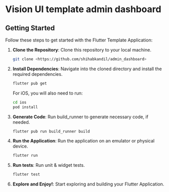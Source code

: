 # Vision UI template admin dashboard

## Getting Started

Follow these steps to get started with the Flutter Template Application:

1. **Clone the Repository**: Clone this repository to your local machine.

    ```bash
    git clone <https://github.com/shihabkandil/admin_dashboard>
    ```

2. **Install Dependencies**: Navigate into the cloned directory and install the required dependencies.

    ```bash
    flutter pub get
    ```
   For iOS, you will also need to run:
    ```bash
    cd ios
    pod install
    ```

3. **Generate Code**: Run build_runner to generate necessary code, if needed.

    ```bash
    flutter pub run build_runner build
    ```

4. **Run the Application**: Run the application on an emulator or physical device.

    ```bash
    flutter run
    ```

5. **Run tests**: Run unit & widget tests.

    ```bash
    flutter test
    ```

6. **Explore and Enjoy!**: Start exploring and building your Flutter Application.
